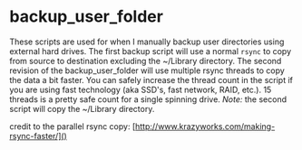 backup_user_folder
===

These scripts are used for when I manually backup user directories using external hard drives. The first backup script will use a normal ``rsync`` to copy from source to destination excluding the ~/Library directory. The second revision of the backup_user_folder will use multiple rsync threads to copy the data a bit faster. You can safely increase the thread count in the script if you are using fast technology (aka SSD's, fast network, RAID, etc.). 15 threads is a pretty safe count for a single spinning drive. _Note:_ the second script will copy the ~/Library directory.



credit to the parallel rsync copy: [http://www.krazyworks.com/making-rsync-faster/]()